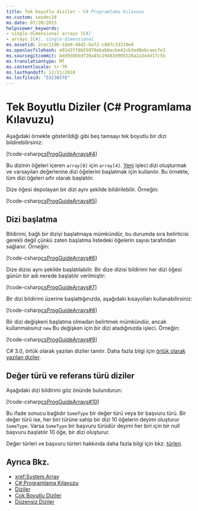 ```yaml
---
title: Tek boyutlu diziler - C# Programlama Kılavuzu
ms.custom: seodec18
ms.date: 07/20/2015
helpviewer_keywords:
- single-dimensional arrays [C#]
- arrays [C#], single-dimensional
ms.assetid: 2cec1196-1de0-49d2-baf2-c607c33310e8
ms.openlocfilehash: e9243ff8b55970ebab6ecbe42cb3ed8ebcaecfe3
ms.sourcegitcommit: bdd930b5df20a45c29483d905526a2a3e4d17c5b
ms.translationtype: MT
ms.contentlocale: tr-TR
ms.lasthandoff: 12/11/2018
ms.locfileid: "53238578"
---
```

# <a name="single-dimensional-arrays-c-programming-guide"></a>Tek Boyutlu Diziler (C# Programlama Kılavuzu)

Aşağıdaki örnekte gösterildiği gibi beş tamsayı tek boyutlu bir dizi bildirebilirsiniz:  
  
 [!code-csharp[csProgGuideArrays#4](../../../csharp/programming-guide/arrays/codesnippet/CSharp/single-dimensional-arrays_1.cs)]  
  
 Bu dizinin öğeleri içeren `array[0]` için `array[4]`. [Yeni](../../../csharp/language-reference/keywords/new.md) işleci dizi oluşturmak ve varsayılan değerlerine dizi öğelerini başlatmak için kullanılır. Bu örnekte, tüm dizi öğeleri sıfır olarak başlatılır.  
  
 Dize öğesi depolayan bir dizi aynı şekilde bildirilebilir. Örneğin:  
  
 [!code-csharp[csProgGuideArrays#5](../../../csharp/programming-guide/arrays/codesnippet/CSharp/single-dimensional-arrays_2.cs)]  
  
## <a name="array-initialization"></a>Dizi başlatma

 Bildirimi, bağlı bir diziyi başlatmaya mümkündür, bu durumda sıra belirticisi gerekli değil çünkü zaten başlatma listedeki öğelerin sayısı tarafından sağlanır. Örneğin:  
  
 [!code-csharp[csProgGuideArrays#6](../../../csharp/programming-guide/arrays/codesnippet/CSharp/single-dimensional-arrays_3.cs)]  
  
 Dize dizisi aynı şekilde başlatılabilir. Bir dize dizisi bildirimi her dizi öğesi günün bir adı nerede başlatılır verilmiştir:  
  
 [!code-csharp[csProgGuideArrays#7](../../../csharp/programming-guide/arrays/codesnippet/CSharp/single-dimensional-arrays_4.cs)]  
  
 Bir dizi bildirimi üzerine başlattığınızda, aşağıdaki kısayolları kullanabilirsiniz:  
  
 [!code-csharp[csProgGuideArrays#8](../../../csharp/programming-guide/arrays/codesnippet/CSharp/single-dimensional-arrays_5.cs)]  
  
 Bir dizi değişkeni başlatma olmadan belirtmek mümkündür, ancak kullanmalısınız `new` Bu değişken için bir dizi atadığınızda işleci. Örneğin:  
  
 [!code-csharp[csProgGuideArrays#9](../../../csharp/programming-guide/arrays/codesnippet/CSharp/single-dimensional-arrays_6.cs)]  
  
 C# 3.0, örtük olarak yazılan diziler tanıtır. Daha fazla bilgi için [örtük olarak yazılan diziler](../../../csharp/programming-guide/arrays/implicitly-typed-arrays.md).  
  
## <a name="value-type-and-reference-type-arrays"></a>Değer türü ve referans türü diziler

 Aşağıdaki dizi bildirimi göz önünde bulundurun:  
  
 [!code-csharp[csProgGuideArrays#10](../../../csharp/programming-guide/arrays/codesnippet/CSharp/single-dimensional-arrays_7.cs)]  
  
 Bu ifade sonucu bağlıdır `SomeType` bir değer türü veya bir başvuru türü. Bir değer türü ise, her biri türüne sahip bir dizi 10 öğelerin deyimi oluşturur `SomeType`. Varsa `SomeType` bir başvuru türüdür deyimi her biri için bir null başvuru başlatılır 10 öğe, bir dizi oluşturur.  
  
 Değer türleri ve başvuru türleri hakkında daha fazla bilgi için bkz. [türleri](../../../csharp/language-reference/keywords/types.md).  
  
## <a name="see-also"></a>Ayrıca Bkz.

- <xref:System.Array>  
- [C# Programlama Kılavuzu](../../../csharp/programming-guide/index.md)  
- [Diziler](../../../csharp/programming-guide/arrays/index.md)  
- [Çok Boyutlu Diziler](../../../csharp/programming-guide/arrays/multidimensional-arrays.md)  
- [Düzensiz Diziler](../../../csharp/programming-guide/arrays/jagged-arrays.md)
